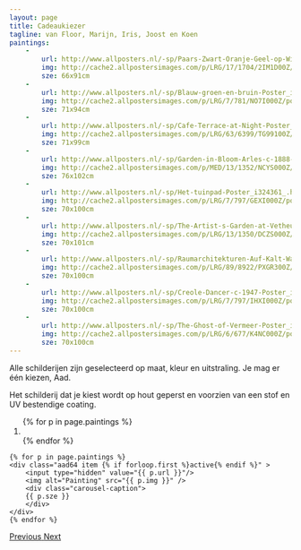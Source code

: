 ```yaml
---
layout: page
title: Cadeaukiezer
tagline: van Floor, Marijn, Iris, Joost en Koen
paintings:
    - 
        url: http://www.allposters.nl/-sp/Paars-Zwart-Oranje-Geel-op-Wit-en-Rood-1949-Poster_i1813879_.htm
        img: http://cache2.allpostersimages.com/p/LRG/17/1704/2IM1D00Z/poster/mark-rothko-paars-zwart-oranje-geel-op-wit-en-rood-1949.jpg
        sze: 66x91cm
    - 
        url: http://www.allposters.nl/-sp/Blauw-groen-en-bruin-Poster_i290398_.htm
        img: http://cache2.allpostersimages.com/p/LRG/7/781/NO7I000Z/poster/mark-rothko-blauw-groen-en-bruin.jpg
        sze: 71x94cm
    - 
        url: http://www.allposters.nl/-sp/Cafe-Terrace-at-Night-Poster_i8922511_.htm
        img: http://cache2.allpostersimages.com/p/LRG/63/6399/TG99100Z/poster/vincent-van-gogh-cafe-terrace-at-night.jpg
        sze: 71x99cm
    -
        url: http://www.allposters.nl/-sp/Garden-in-Bloom-Arles-c-1888-Poster_i1350030_.htm
        img: http://cache2.allpostersimages.com/p/MED/13/1352/NCYS000Z/poster/  vincent-van-gogh-garden-in-bloom-arles-c-1888.jpg  
        sze: 76x102cm  
    - 
        url: http://www.allposters.nl/-sp/Het-tuinpad-Poster_i324361_.htm
        img: http://cache2.allpostersimages.com/p/LRG/7/797/GEXI000Z/poster/claude-monet-het-tuinpad.jpg
        sze: 70x100cm
    -  
        url: http://www.allposters.nl/-sp/The-Artist-s-Garden-at-Vetheuil-1880-Poster_i1347553_.htm
        img: http://cache2.allpostersimages.com/p/LRG/13/1350/DCZS000Z/poster/  claude-monet-the-artist-s-garden-at-vetheuil-1880.jpg  
        sze: 70x101cm  
    -  
        url: http://www.allposters.nl/-sp/Raumarchitekturen-Auf-Kalt-Warm-1915-Poster_i13393729_.htm
        img: http://cache2.allpostersimages.com/p/LRG/89/8922/PXGR300Z/poster/  paul-klee-raumarchitekturen-auf-kalt-warm-1915.jpg  
        sze: 70x100cm  
    -  
        url: http://www.allposters.nl/-sp/Creole-Dancer-c-1947-Poster_i324233_.htm
        img: http://cache2.allpostersimages.com/p/LRG/7/797/IHXI000Z/poster/henri-matisse-creole-dancer-c-1947.jpg
        sze: 70x100cm
    -  
        url: http://www.allposters.nl/-sp/The-Ghost-of-Vermeer-Poster_i1287448_.htm
        img: http://cache2.allpostersimages.com/p/LRG/6/677/K4NC000Z/poster/salvador-dali-the-ghost-of-vermeer.jpg
        sze: 70x100cm
---
```


Alle schilderijen zijn geselecteerd op maat, kleur en uitstraling.
Je mag er één kiezen, Aad.

Het schilderij dat je kiest wordt op hout geperst 
en voorzien van een stof en UV bestendige coating.



<div id="carousel-example-generic" class="carousel slide" data-ride="carousel">
  <!-- Indicators -->
  <ol class="carousel-indicators">
    {% for p in page.paintings %}
    <li data-target="#carousel-example-generic" 
        data-slide-to="{{ forloop.index | minus:1 }}"
        class="{% if forloop.first %}active{% endif %}"></li>
    {% endfor %}
  </ol>

  <!-- Wrapper for slides -->
  <div class="carousel-inner" role="listbox">

    
    {% for p in page.paintings %}
    <div class="aad64 item {% if forloop.first %}active{% endif %}" >
        <input type="hidden" value="{{ p.url }}"/>
        <img alt="Painting" src="{{ p.img }}" />
        <div class="carousel-caption">
        {{ p.sze }}
        </div>   
    </div>
    {% endfor %}

  </div>

  <!-- Controls -->
  <a class="left carousel-control" href="#carousel-example-generic" role="button" data-slide="prev">
    <span class="glyphicon glyphicon-chevron-left" aria-hidden="true"></span>
    <span class="sr-only">Previous</span>
  </a>
  <a class="right carousel-control" href="#carousel-example-generic" role="button" data-slide="next">
    <span class="glyphicon glyphicon-chevron-right" aria-hidden="true"></span>
    <span class="sr-only">Next</span>
  </a>
</div>

<!--
{% for p in page.paintings %}
<div>
    <input type="hidden" value="{{ p.url }}"/>
    <img alt="Painting" src="{{ p.img }}" />
    {{ p.sze }}
</div>
{% endfor %}


    <div class="item active">
      <img src="..." alt="...">
      <div class="carousel-caption">
        ...
      </div>
    </div>
    <div class="item">
      <img src="..." alt="...">
      <div class="carousel-caption">
        ...
      </div>
    </div> 
-->



